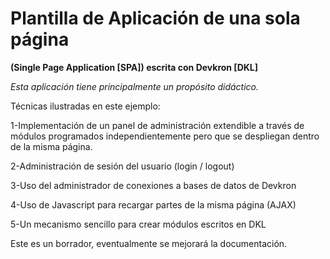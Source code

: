 # Plantilla de Aplicación de una sola página 
**(Single Page Application [SPA]) escrita con Devkron [DKL]**

*Esta aplicación tiene principalmente un propósito didáctico.*

Técnicas ilustradas en este ejemplo:

1-Implementación de un panel de administración extendible a través de módulos programados independientemente pero que se despliegan dentro de la misma página.

2-Administración de sesión del usuario (login / logout)

3-Uso del administrador de conexiones a bases de datos de Devkron

4-Uso de Javascript para recargar partes de la misma página (AJAX)

5-Un mecanismo sencillo para crear módulos escritos en DKL

Este es un borrador, eventualmente se mejorará la documentación.
